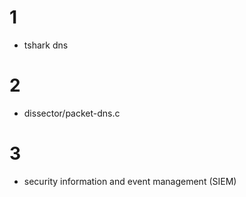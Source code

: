 # 1
  - tshark dns

# 2 
  - dissector/packet-dns.c

# 3
  - security information and event management (SIEM) 